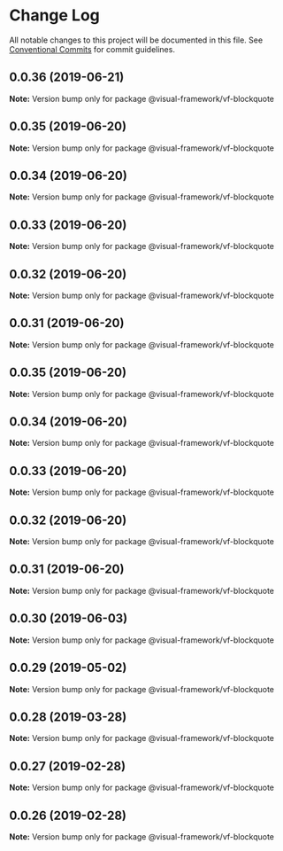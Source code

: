# Change Log

All notable changes to this project will be documented in this file.
See [Conventional Commits](https://conventionalcommits.org) for commit guidelines.

## 0.0.36 (2019-06-21)

**Note:** Version bump only for package @visual-framework/vf-blockquote





## 0.0.35 (2019-06-20)

**Note:** Version bump only for package @visual-framework/vf-blockquote





## 0.0.34 (2019-06-20)

**Note:** Version bump only for package @visual-framework/vf-blockquote





## 0.0.33 (2019-06-20)

**Note:** Version bump only for package @visual-framework/vf-blockquote





## 0.0.32 (2019-06-20)

**Note:** Version bump only for package @visual-framework/vf-blockquote





## 0.0.31 (2019-06-20)

**Note:** Version bump only for package @visual-framework/vf-blockquote





## 0.0.35 (2019-06-20)

**Note:** Version bump only for package @visual-framework/vf-blockquote





## 0.0.34 (2019-06-20)

**Note:** Version bump only for package @visual-framework/vf-blockquote





## 0.0.33 (2019-06-20)

**Note:** Version bump only for package @visual-framework/vf-blockquote





## 0.0.32 (2019-06-20)

**Note:** Version bump only for package @visual-framework/vf-blockquote





## 0.0.31 (2019-06-20)

**Note:** Version bump only for package @visual-framework/vf-blockquote





## 0.0.30 (2019-06-03)

**Note:** Version bump only for package @visual-framework/vf-blockquote





## 0.0.29 (2019-05-02)

**Note:** Version bump only for package @visual-framework/vf-blockquote





## 0.0.28 (2019-03-28)

**Note:** Version bump only for package @visual-framework/vf-blockquote





## 0.0.27 (2019-02-28)

**Note:** Version bump only for package @visual-framework/vf-blockquote





## 0.0.26 (2019-02-28)

**Note:** Version bump only for package @visual-framework/vf-blockquote
